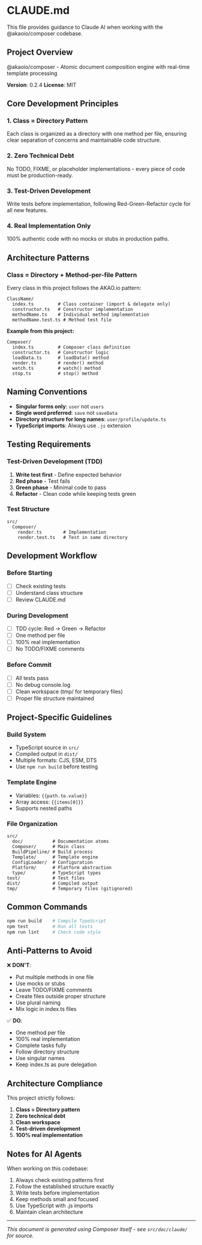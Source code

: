 # CLAUDE.md

This file provides guidance to Claude AI when working with the @akaoio/composer codebase.

## Project Overview

@akaoio/composer - Atomic document composition engine with real-time template processing

**Version**: 0.2.4
**License**: MIT

## Core Development Principles

### 1. Class = Directory Pattern
Each class is organized as a directory with one method per file, ensuring clear separation of concerns and maintainable code structure.

### 2. Zero Technical Debt
No TODO, FIXME, or placeholder implementations - every piece of code must be production-ready.

### 3. Test-Driven Development
Write tests before implementation, following Red-Green-Refactor cycle for all new features.

### 4. Real Implementation Only
100% authentic code with no mocks or stubs in production paths.

## Architecture Patterns

### Class = Directory + Method-per-file Pattern

Every class in this project follows the AKAO.io pattern:

```
ClassName/
  index.ts         # Class container (import & delegate only)
  constructor.ts   # Constructor implementation
  methodName.ts    # Individual method implementation
  methodName.test.ts # Method test file
```

**Example from this project:**
```
Composer/
  index.ts         # Composer class definition
  constructor.ts   # Constructor logic
  loadData.ts      # loadData() method
  render.ts        # render() method
  watch.ts         # watch() method
  stop.ts          # stop() method
```

## Naming Conventions

- **Singular forms only**: `user` not `users`
- **Single word preferred**: `save` not `saveData`
- **Directory structure for long names**: `user/profile/update.ts`
- **TypeScript imports**: Always use `.js` extension

## Testing Requirements

### Test-Driven Development (TDD)

1. **Write test first** - Define expected behavior
2. **Red phase** - Test fails
3. **Green phase** - Minimal code to pass
4. **Refactor** - Clean code while keeping tests green

### Test Structure

```
src/
  Composer/
    render.ts        # Implementation
    render.test.ts   # Test in same directory
```

## Development Workflow

### Before Starting
- [ ] Check existing tests
- [ ] Understand class structure
- [ ] Review CLAUDE.md

### During Development
- [ ] TDD cycle: Red → Green → Refactor
- [ ] One method per file
- [ ] 100% real implementation
- [ ] No TODO/FIXME comments

### Before Commit
- [ ] All tests pass
- [ ] No debug console.log
- [ ] Clean workspace (tmp/ for temporary files)
- [ ] Proper file structure maintained

## Project-Specific Guidelines

### Build System
- TypeScript source in `src/`
- Compiled output in `dist/`
- Multiple formats: CJS, ESM, DTS
- Use `npm run build` before testing

### Template Engine
- Variables: `{{path.to.value}}`
- Array access: `{{items[0]}}`
- Supports nested paths

### File Organization
```
src/
  doc/           # Documentation atoms
  Composer/      # Main class
  BuildPipeline/ # Build process
  Template/      # Template engine
  ConfigLoader/  # Configuration
  Platform/      # Platform abstraction
  type/          # TypeScript types
test/            # Test files
dist/            # Compiled output
tmp/             # Temporary files (gitignored)
```

## Common Commands

```bash
npm run build    # Compile TypeScript
npm test         # Run all tests
npm run lint     # Check code style
```

## Anti-Patterns to Avoid

❌ **DON'T**:
- Put multiple methods in one file
- Use mocks or stubs
- Leave TODO/FIXME comments
- Create files outside proper structure
- Use plural naming
- Mix logic in index.ts files

✅ **DO**:
- One method per file
- 100% real implementation
- Complete tasks fully
- Follow directory structure
- Use singular names
- Keep index.ts as pure delegation

## Architecture Compliance

This project strictly follows:
1. **Class = Directory pattern**
2. **Zero technical debt**
3. **Clean workspace**
4. **Test-driven development**
5. **100% real implementation**

## Notes for AI Agents

When working on this codebase:
1. Always check existing patterns first
2. Follow the established structure exactly
3. Write tests before implementation
4. Keep methods small and focused
5. Use TypeScript with .js imports
6. Maintain clean architecture

---

*This document is generated using Composer itself - see `src/doc/claude/` for source.*